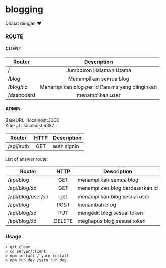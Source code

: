 # blogging
Dibuat dengan ❤️


### ROUTE
#### CLIENT

| Router 	                | Description |
|-----------------------    |:----:|
|/          |Jumbotron Halaman Utama  | 
|/blog          |Menampilkan semua blog |
|/blog/:id          |Menampilkan blog per Id Params yang diinginkan  |
|/dashboard          |menampilkan user  |  

#### ADMIN

BaseURL : localhost:3000 <br>
Kue-UI	: localhost:6387

| Router 	                | HTTP | Description       |
|-----------------------    |:----:|-------------------|
|/api/auth          |GET  | auth signin      |

List of answer route:

| Router                     | HTTP | Description       |
|-----------------------    |:----:|-------------------|
|/api/blog          |GET  |   menampilkan semua blog  |
|/api/blog/:id          |GET  |  menampilkan blog berdasarkan id   |
|/api/blog/user/:id          |get  |   menampilkan blog sesuai user  |
|/api/blog          |POST  |  menambah blog   |
|/api/blog/:id          |PUT  |  mengedit blog sesuai token  |
|/api/blog/:id          |DELETE  |  meghapus blog sesuai token  |


### Usage

```
> git clone
> cd server/client
> npm install / yarn install
> npm run dev /yarn run dev 
```
